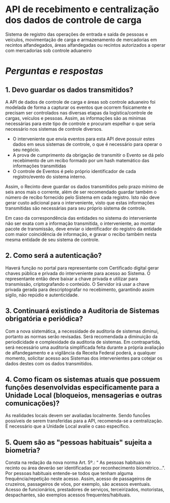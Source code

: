 # API de recebimento e centralização dos dados de controle de carga
Sistema de registro das operações de entrada e saída de pessoas e veículos,
 movimentação de carga e armazenamento de mercadorias em recintos alfandegados, 
 áreas alfandegadas ou recintos autorizados a operar com mercadorias sob controle aduaneiro  
 
# *Perguntas e respostas*

## 1. Devo guardar os dados transmitidos?

A API de dados de controle de carga e áreas sob controle aduaneiro foi
modelada de forma a capturar os eventos que ocorrem fisicamente e precisam ser controlados
nas diversas etapas da logística/controle de cargas, veículos e pessoas. Assim, as informações
são as mínimas necessárias para este tipo de controle e procuram espelhar o que seria necessário
nos sistemas de controle diversos.

* O interveniente que envia eventos para esta API deve possuir estes dados em seus sistemas de
controle, o que é necessário para operar o seu negócio. 
* A prova de cumprimento da obrigação de transmitir o Evento se dá pelo recebimento 
de um recibo formado por um hash matemático das informações transmitidas
* O controle de Eventos é pelo próprio identificador de cada registro/evento do sistema interno.

Assim, o Recinto deve guardar os dados transmitidos pelo prazo mínimo de seis anos mais o corrente,
além de ser recomendado guardar também o número de recibo fornecido pelo Sistema em cada registro.
Isto não deve gerar custo adicional para o interveniente, visto que estas informações transmitidas 
são necessárias para seu próprio sistema de controle.

Em caso da correspondência das entidades no sistema do interveniente não ser exata com a informação 
transmitida, o interveniente, ao montar pacote de transmissão, deve enviar o identificador do
registro da entidade com maior coincidência de informação, e gravar o recibo também nesta mesma
entidade de seu sistema de controle.

## 2. Como será a autenticação?

Haverá função no portal para representante com Certificado digital gerar chaves pública e privada
 do interveniente para acesso ao Sistema. O representante então deve baixar a chave privada e utilizar para transmissão,
 criptografando o conteúdo. O Servidor irá usar a chave privada gerada para descriptografar no recebimento,
 garantindo assim sigilo, não repúdio e autenticidade.


## 3. Continuará existindo a Auditoria de Sistemas obrigatória e periódica?

Com a nova sistemática, a necessidade de auditoria de sistemas diminui, portanto as normas serão revisadas.
Será recomendada a diminuição da periodicidade e complexidade da auditoria de sistemas. Em contrapartida,
será necessário uma auditoria simplificada feita durante a própria avaliação de alfandegamento e a vigilância
da Receita Federal poderá, a qualquer momento, solicitar acesso aos Sistemas dos intervenientes para
cotejar os dados destes com os dados transmitidos.

## 4. Como ficam os sistemas atuais que possuem funções desenvolvidas especificamente para a Unidade Local (bloqueios, mensagerias e outras comunicações)?

As realidades locais devem ser avaliadas localmente. Sendo funcṍes possíveis de serem transferidas para a API,
recomenda-se a centralização. É necessário que a Unidade Local avalie o caso específico.

## 5. Quem são as "pessoas habituais" sujeita a biometria?  

Consta na redação da nova norma Art. 5º.: “ As pessoas habituais no recinto 
ou área deverão ser identificadas por reconhecimento biométrico...".
Por pessoas habituais entende-se todos que tenham alguma frequência/repetição neste
acesso. Assim, acesso de passageiros de cruzeiros, passageiros de vôos, por exemplo,
 são acessos eventuais. Acesso de funcionários, prestadores de serviços, terceirizados,
 motoristas, despachantes, são exemplos acessos frequentes/habituais.



